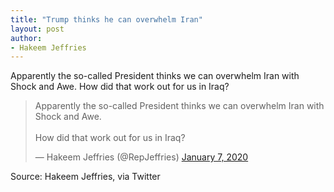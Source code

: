 ```yaml
---
title: "Trump thinks he can overwhelm Iran"
layout: post
author:
- Hakeem Jeffries
---
```


Apparently the so-called President thinks we can overwhelm Iran with Shock and Awe. How did that work out for us in Iraq?

<blockquote class="twitter-tweet"><p lang="en" dir="ltr">Apparently the so-called President thinks we can overwhelm Iran with Shock and Awe.<br><br>How did that work out for us in Iraq?</p>&mdash; Hakeem Jeffries (@RepJeffries) <a href="https://twitter.com/RepJeffries/status/1214697436687548422?ref_src=twsrc%5Etfw">January 7, 2020</a></blockquote> <script async src="https://platform.twitter.com/widgets.js" charset="utf-8"></script>

Source: Hakeem Jeffries, via Twitter

